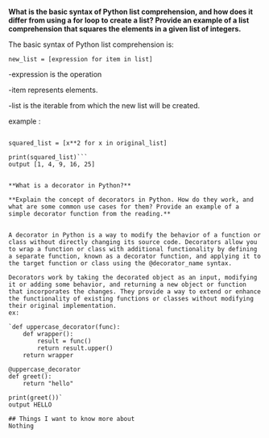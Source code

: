 

__What is the basic syntax of Python list comprehension, and how does it differ from using a for loop to create a list? Provide an example of a list comprehension that squares the elements in a given list of integers.__

The basic syntax of Python list comprehension is:

```new_list = [expression for item in list]```

-expression is the operation

-item represents  elements.

-list is the iterable from which the new list will be created.

example :

```original_list = [1, 2, 3, 4, 5]

squared_list = [x**2 for x in original_list]

print(squared_list)```
output [1, 4, 9, 16, 25]


**What is a decorator in Python?**

**Explain the concept of decorators in Python. How do they work, and what are some common use cases for them? Provide an example of a simple decorator function from the reading.**


A decorator in Python is a way to modify the behavior of a function or class without directly changing its source code. Decorators allow you to wrap a function or class with additional functionality by defining a separate function, known as a decorator function, and applying it to the target function or class using the @decorator_name syntax.

Decorators work by taking the decorated object as an input, modifying it or adding some behavior, and returning a new object or function that incorporates the changes. They provide a way to extend or enhance the functionality of existing functions or classes without modifying their original implementation.
ex:

`def uppercase_decorator(func):
    def wrapper():
        result = func()
        return result.upper()
    return wrapper

@uppercase_decorator
def greet():
    return "hello"

print(greet())`
output HELLO

## Things I want to know more about
Nothing